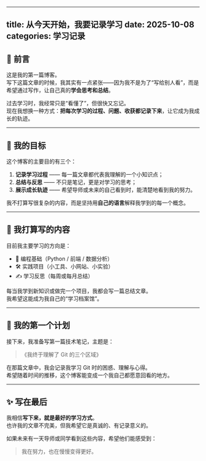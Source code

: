 
---
title: 从今天开始，我要记录学习
date: 2025-10-08
categories: 学习记录
---

## 👋 前言

这是我的第一篇博客。  
写下这篇文章的时候，我其实有一点紧张——因为我不是为了“写给别人看”，而是希望通过写作，让自己真的**学会思考和总结**。

过去学习时，我经常只是“看懂了”，但很快又忘记。  
现在我想换一种方式：**把每次学习的过程、问题、收获都记录下来**，让它成为我成长的轨迹。

---

## 🎯 我的目标

这个博客的主要目的有三个：

1. **记录学习过程** —— 每一篇文章都代表我理解的一个小知识点；
2. **总结与反思** —— 不只是笔记，更是对学习的思考；
3. **展示成长轨迹** —— 希望导师或未来的自己看到时，能清楚地看到我的努力。

我不打算写很复杂的内容，而是坚持用**自己的语言**解释我学到的每一个概念。

---

## 🧩 我打算写的内容

目前我主要学习的方向是：

- 🧠 编程基础（Python / 前端 / 数据分析）
- 🛠️ 实践项目（小工具、小网站、小实验）
- ✍️ 学习反思（每周或每月总结）

每当我学到新知识或做完一个项目，我都会写一篇总结文章。  
我希望这能成为我自己的“学习档案馆”。

---

## 🌱 我的第一个计划

接下来，我准备写第一篇技术笔记，主题是：

> 《我终于理解了 Git 的三个区域》

在那篇文章中，我会记录我学习 Git 时的困惑、理解与心得。  
希望随着时间的推移，这个博客能变成一个我自己都愿意回看的地方。

---

## ✨ 写在最后

我相信**写下来，就是最好的学习方式**。  
也许我的文章不完美，但我希望它是真诚的、有记录意义的。

如果未来有一天导师或同学看到这些内容，希望他们能感受到：
> 我在努力，也在慢慢变得更好。

